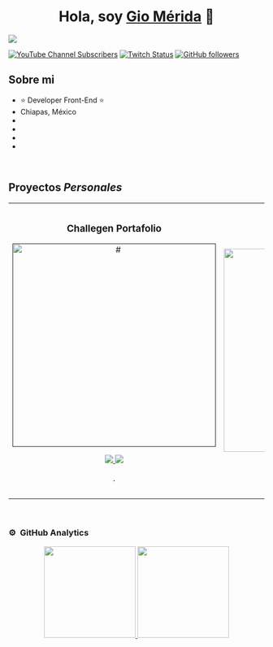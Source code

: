 <div align="center">
<h1 align="center">Hola, soy <a href="https://giomerida.cuttux.com">Gio Mérida</a> 👋</h1>
</div>
<img src="#">

[![YouTube Channel Subscribers](https://img.shields.io/youtube/channel/subscribers/UCIjEgHA1vatSR2K4rfcdNRg?style=social)](https://youtube.com/)
[![Twitch Status](https://img.shields.io/twitch/status/aristidevs?style=social)](https://www.twitch.tv/)
[![GitHub followers](https://img.shields.io/github/followers/giomerida?style=social)](https://github.com/giomerida)

## Sobre mi

- ⭐ Developer Front-End ⭐ 
- Chiapas, México
- 
- 
- 
- 
<br>

## Proyectos *Personales*
<table>
<tr>
<td width="50%">
<h3 align="center">Challegen Portafolio</h3>
<div align="center">
<a href=""https://github.com/giomerida" target="_blank"><img src="#" width="400" alt="#"></a>
<p>
<a href="https://github.com/giomerida" target="_blank">
<img src="#">
</a>
<a href="https://youtu.be/" target="_blank">
<img src="#">
</a>
</p>
<p>.</p>
</div>
                                                                                      
</td>

<td width="50%">
               <br>
<h3 align="center">Funnel B-Eco</h3>
<div align="center">                                       
<a href="https://github.com/giomerida" target="_blank"><img src="#" width="400" alt="#"></a>
<br>
<p>
<a href="https://github.com/giomerida" target="_blank">
<img src="https://www.asuswebstorage.com/navigate/a/#/s/0097A226F48C414AB4C7B69306C023864">
</a>
<a href="#" target="_blank">
<img src="https://www.asuswebstorage.com/navigate/a/#/s/0097A226F48C414AB4C7B69306C023864">
</a>
</p>
</p>.</p>
</div>                                                             
</table>                                                                                 
</div>
<br>

### ⚙️ &nbsp;GitHub Analytics

<p align="center">
<a href="https://github.com/giomerida">
  <img height="180em" src="https://github-readme-stats-eight-theta.vercel.app/api?username=giomerida&show_icons=true&theme=algolia&include_all_commits=true&count_private=true"/>
  <img height="180em" src="https://github-readme-stats-eight-theta.vercel.app/api/top-langs/?username=giomerida&layout=compact&langs_count=8&theme=algolia"/>
</a>
</p>

<!--
**giomerida/giomerida** is a ✨ _special_ ✨ repository because its `README.md` (this file) appears on your GitHub profile.

Here are some ideas to get you started:

- 🔭 I’m currently working on ...
- 🌱 I’m currently learning ...
- 👯 I’m looking to collaborate on ...
- 🤔 I’m looking for help with ...
- 💬 Ask me about ...
- 📫 How to reach me: ...
- 😄 Pronouns: ...
- ⚡ Fun fact: ...
-->
